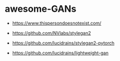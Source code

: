 # awesome-GANs

- https://www.thispersondoesnotexist.com/

- https://github.com/NVlabs/stylegan2

- https://github.com/lucidrains/stylegan2-pytorch

- https://github.com/lucidrains/lightweight-gan
